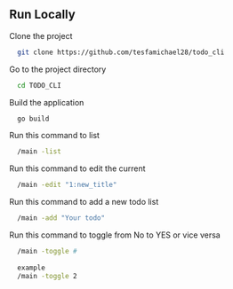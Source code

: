 
## Run Locally

Clone the project

```bash
  git clone https://github.com/tesfamichael28/todo_cli
```

Go to the project directory

```bash
  cd TODO_CLI
```

Build the application

```bash
  go build
```

Run this command to list

```bash
  /main -list
```

Run this command to edit the current

```bash
  /main -edit "1:new_title"
```
Run this command to add a new todo list

```bash
  /main -add "Your todo"
```
Run this command to toggle from No to YES or vice versa

```bash
  /main -toggle #
  
  example
  /main -toggle 2
```
